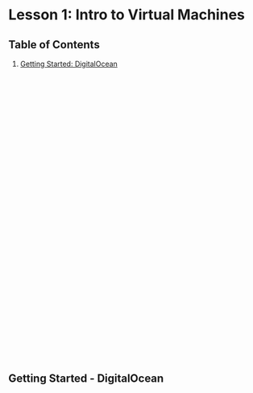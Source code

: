 # Lesson 1: Intro to Virtual Machines

## Table of Contents

1. [Getting Started: DigitalOcean](##getting-started:digitalocean)

<br><br><br><br><br><br><br><br><br><br><br><br><br><br><br><br><br><br><br><br><br><br><br><br><br><br><br><br><br><br><br><br><br>

## Getting Started - DigitalOcean
